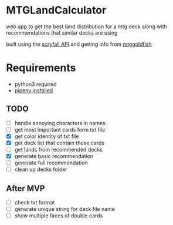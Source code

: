 # MTGLandCalculator
web app to get the best land distribution for a mtg deck along with recommendations that similar decks are using

built using the [scryfall API](https://scryfall.com/docs/api) and getting info from [mtggoldfish](www.mtggoldfish.com)


# Requirements
- python3 required
- [pipenv installed](https://pypi.org/project/pipenv/)


## TODO
- [ ] handle annoying characters in names
- [ ] get most important cards form txt file
- [x] get color identity of txt file
- [x] get deck list that contain those cards
- [ ] get lands from recommended decks
- [x] generate basic recommendation
- [ ] generate full recommendation
- [ ] clean up decks folder

## After MVP
- [ ] check txt format
- [ ] generate unique string for deck file name
- [ ] show multiple faces of double cards
